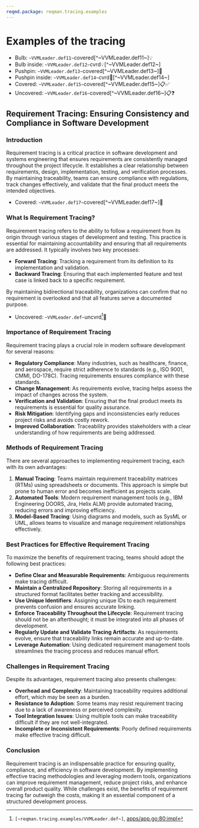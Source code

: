 ```yaml
---
reqmd.package: reqman.tracing.examples
---
```


# Examples of the tracing

- Bulb: `~VVMLeader.def11~`covered[^~VVMLeader.def11~]💡
- Bulb inside: `~VVMLeader.def12~`cvrd💡[^~VVMLeader.def12~]
- Pushpin: `~VVMLeader.def13~`covered[^~VVMLeader.def13~]📌
- Pushpin inside: `~VVMLeader.def14~`cvrd📌[^~VVMLeader.def14~]
- Covered: `~VVMLeader.def15~`covered[^~VVMLeader.def15~]📋✅
- Uncovered: `~VVMLeader.def16~`covered[^~VVMLeader.def16~]📋❓

## **Requirement Tracing: Ensuring Consistency and Compliance in Software Development**

### Introduction

Requirement tracing is a critical practice in software development and systems engineering that ensures requirements are consistently managed throughout the project lifecycle. It establishes a clear relationship between requirements, design, implementation, testing, and verification processes. By maintaining traceability, teams can ensure compliance with regulations, track changes effectively, and validate that the final product meets the intended objectives.

- Covered: `~VVMLeader.def17~`covered[^~VVMLeader.def17~]🎯

### What Is Requirement Tracing?

Requirement tracing refers to the ability to follow a requirement from its origin through various stages of development and testing. This practice is essential for maintaining accountability and ensuring that all requirements are addressed. It typically involves two key processes:

- **Forward Tracing**: Tracking a requirement from its definition to its implementation and validation.
- **Backward Tracing**: Ensuring that each implemented feature and test case is linked back to a specific requirement.

By maintaining bidirectional traceability, organizations can confirm that no requirement is overlooked and that all features serve a documented purpose.

- Uncovered: `~VVMLeader.def~`uncvrd[^~VVMLeader.def~]🚧

### Importance of Requirement Tracing

Requirement tracing plays a crucial role in modern software development for several reasons:

- **Regulatory Compliance**: Many industries, such as healthcare, finance, and aerospace, require strict adherence to standards (e.g., ISO 9001, CMMI, DO-178C). Tracing requirements ensures compliance with these standards.
- **Change Management**: As requirements evolve, tracing helps assess the impact of changes across the system.
- **Verification and Validation**: Ensuring that the final product meets its requirements is essential for quality assurance.
- **Risk Mitigation**: Identifying gaps and inconsistencies early reduces project risks and avoids costly rework.
- **Improved Collaboration**: Traceability provides stakeholders with a clear understanding of how requirements are being addressed.

### Methods of Requirement Tracing

There are several approaches to implementing requirement tracing, each with its own advantages:

1. **Manual Tracing**: Teams maintain requirement traceability matrices (RTMs) using spreadsheets or documents. This approach is simple but prone to human error and becomes inefficient as projects scale.
2. **Automated Tools**: Modern requirement management tools (e.g., IBM Engineering DOORS, Jira, Helix ALM) provide automated tracing, reducing errors and improving efficiency.
3. **Model-Based Tracing**: Using diagrams and models, such as SysML or UML, allows teams to visualize and manage requirement relationships effectively.

### Best Practices for Effective Requirement Tracing

To maximize the benefits of requirement tracing, teams should adopt the following best practices:

- **Define Clear and Measurable Requirements**: Ambiguous requirements make tracing difficult.
- **Maintain a Centralized Repository**: Storing all requirements in a structured format facilitates better tracking and accessibility.
- **Use Unique Identifiers**: Assigning unique IDs to each requirement prevents confusion and ensures accurate linking.
- **Enforce Traceability Throughout the Lifecycle**: Requirement tracing should not be an afterthought; it must be integrated into all phases of development.
- **Regularly Update and Validate Tracing Artifacts**: As requirements evolve, ensure that traceability links remain accurate and up-to-date.
- **Leverage Automation**: Using dedicated requirement management tools streamlines the tracing process and reduces manual effort.

### Challenges in Requirement Tracing

Despite its advantages, requirement tracing also presents challenges:

- **Overhead and Complexity**: Maintaining traceability requires additional effort, which may be seen as a burden.
- **Resistance to Adoption**: Some teams may resist requirement tracing due to a lack of awareness or perceived complexity.
- **Tool Integration Issues**: Using multiple tools can make traceability difficult if they are not well-integrated.
- **Incomplete or Inconsistent Requirements**: Poorly defined requirements make effective tracing difficult.

### Conclusion

Requirement tracing is an indispensable practice for ensuring quality, compliance, and efficiency in software development. By implementing effective tracing methodologies and leveraging modern tools, organizations can improve requirement management, reduce project risks, and enhance overall product quality. While challenges exist, the benefits of requirement tracing far outweigh the costs, making it an essential component of a structured development process.

[^~VVMLeader.def~]: `[~reqman.tracing.examples/VVMLeader.def~]`, [apps/app.go:80:impl](https://github.com/voedger/voedger/blob/67cb0d8e2960a0b09546bf86a986bc40a1f05584/pkg/appdef/internal/apps/app.go#L80)
